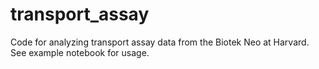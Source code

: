 # transport_assay

Code for analyzing transport assay data from the Biotek Neo at Harvard. See example notebook for usage.

